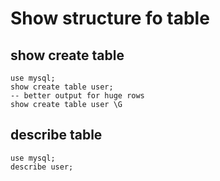 # Show structure fo table

## show create table 

```
use mysql;
show create table user;
-- better output for huge rows
show create table user \G 

````

## describe table 

```
use mysql;
describe user;
```
